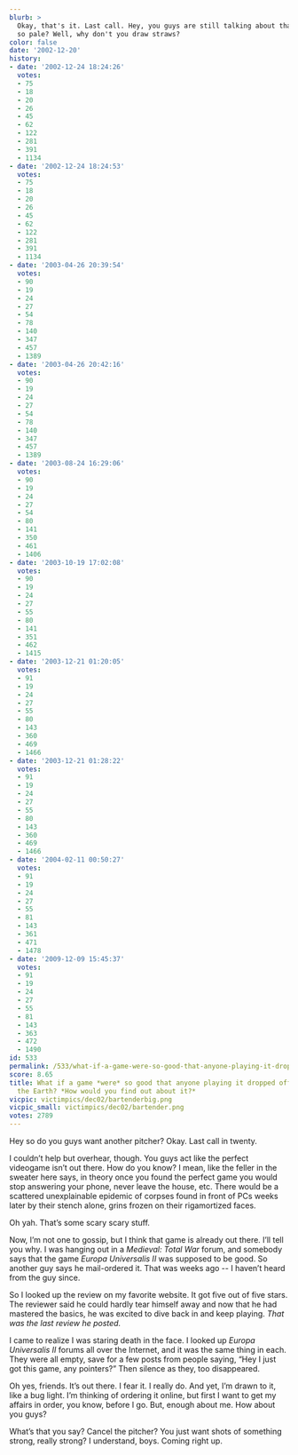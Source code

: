 ```yaml
---
blurb: >
  Okay, that's it. Last call. Hey, you guys are still talking about that game? Why
  so pale? Well, why don't you draw straws?
color: false
date: '2002-12-20'
history:
- date: '2002-12-24 18:24:26'
  votes:
  - 75
  - 18
  - 20
  - 26
  - 45
  - 62
  - 122
  - 281
  - 391
  - 1134
- date: '2002-12-24 18:24:53'
  votes:
  - 75
  - 18
  - 20
  - 26
  - 45
  - 62
  - 122
  - 281
  - 391
  - 1134
- date: '2003-04-26 20:39:54'
  votes:
  - 90
  - 19
  - 24
  - 27
  - 54
  - 78
  - 140
  - 347
  - 457
  - 1389
- date: '2003-04-26 20:42:16'
  votes:
  - 90
  - 19
  - 24
  - 27
  - 54
  - 78
  - 140
  - 347
  - 457
  - 1389
- date: '2003-08-24 16:29:06'
  votes:
  - 90
  - 19
  - 24
  - 27
  - 54
  - 80
  - 141
  - 350
  - 461
  - 1406
- date: '2003-10-19 17:02:08'
  votes:
  - 90
  - 19
  - 24
  - 27
  - 55
  - 80
  - 141
  - 351
  - 462
  - 1415
- date: '2003-12-21 01:20:05'
  votes:
  - 91
  - 19
  - 24
  - 27
  - 55
  - 80
  - 143
  - 360
  - 469
  - 1466
- date: '2003-12-21 01:28:22'
  votes:
  - 91
  - 19
  - 24
  - 27
  - 55
  - 80
  - 143
  - 360
  - 469
  - 1466
- date: '2004-02-11 00:50:27'
  votes:
  - 91
  - 19
  - 24
  - 27
  - 55
  - 81
  - 143
  - 361
  - 471
  - 1478
- date: '2009-12-09 15:45:37'
  votes:
  - 91
  - 19
  - 24
  - 27
  - 55
  - 81
  - 143
  - 363
  - 472
  - 1490
id: 533
permalink: /533/what-if-a-game-were-so-good-that-anyone-playing-it-dropped-off-the-face-of-the-earth-how-would-you-find-out-about-it/
score: 8.65
title: What if a game *were* so good that anyone playing it dropped off the face of
  the Earth? *How would you find out about it?*
vicpic: victimpics/dec02/bartenderbig.png
vicpic_small: victimpics/dec02/bartender.png
votes: 2789
---
```


Hey so do you guys want another pitcher? Okay. Last call in twenty.

I couldn’t help but overhear, though. You guys act like the perfect
videogame isn’t out there. How do you know? I mean, like the feller in
the sweater here says, in theory once you found the perfect game you
would stop answering your phone, never leave the house, etc. There would
be a scattered unexplainable epidemic of corpses found in front of PCs
weeks later by their stench alone, grins frozen on their rigamortized
faces.

Oh yah. That’s some scary scary stuff.

Now, I’m not one to gossip, but I think that game is already out there.
I’ll tell you why. I was hanging out in a *Medieval: Total War* forum,
and somebody says that the game *Europa Universalis II* was supposed to
be good. So another guy says he mail-ordered it. That was weeks ago -- I
haven’t heard from the guy since.

So I looked up the review on my favorite website. It got five out of
five stars. The reviewer said he could hardly tear himself away and now
that he had mastered the basics, he was excited to dive back in and keep
playing. *That was the last review he posted.*

I came to realize I was staring death in the face. I looked up *Europa
Universalis II* forums all over the Internet, and it was the same thing
in each. They were all empty, save for a few posts from people saying,
“Hey I just got this game, any pointers?” Then silence as they, too
disappeared.

Oh yes, friends. It’s out there. I fear it. I really do. And yet, I’m
drawn to it, like a bug light. I’m thinking of ordering it online, but
first I want to get my affairs in order, you know, before I go. But,
enough about me. How about you guys?

What’s that you say? Cancel the pitcher? You just want shots of
something strong, really strong? I understand, boys. Coming right up.